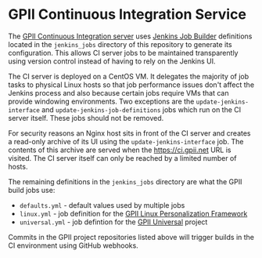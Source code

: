 # GPII Continuous Integration Service

The [GPII Continuous Integration server](https://ci.gpii.net/) uses [Jenkins Job Builder](http://docs.openstack.org/infra/jenkins-job-builder) definitions located in the ``jenkins_jobs`` directory of this repository to generate its configuration. This allows CI server jobs to be maintained transparently using version control instead of having to rely on the Jenkins UI. 

The CI server is deployed on a CentOS VM. It delegates the majority of job tasks to physical Linux hosts so that job performance issues don't affect the Jenkins process and also because certain jobs require VMs that can provide windowing environments. Two exceptions are the ``update-jenkins-interface`` and ``update-jenkins-job-definitions`` jobs which run on the CI server itself. These jobs should not be removed.

For security reasons an Nginx host sits in front of the CI server and creates a read-only archive of its UI using the ``update-jenkins-interface`` job. The contents of this archive are served when the https://ci.gpii.net URL is visited. The CI server itself can only be reached by a limited number of hosts.

The remaining definitions in the ``jenkins_jobs`` directory are what the GPII build jobs use:

* ``defaults.yml`` - default values used by multiple jobs
* ``linux.yml`` - job definition for the [GPII Linux Personalization Framework](https://github.com/gpii/linux)
* ``universal.yml`` - job defintion for the [GPII Universal](https://github.com/gpii/universal/) project

Commits in the GPII project repositories listed above will trigger builds in the CI environment using GitHub webhooks.
